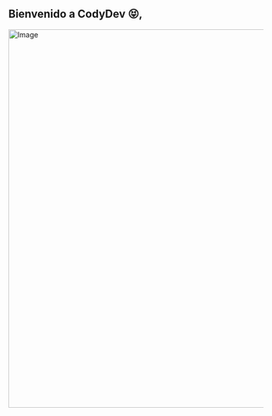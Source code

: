 ## Bienvenido a CodyDev 😝, 

<img width="737" height="748" alt="Image" src="https://github.com/user-attachments/assets/8060ade3-143b-4ae6-b19a-ebc7fdbb0361" />
